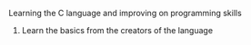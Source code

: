 Learning the C language and improving on programming skills

1. Learn the basics from the creators of the language